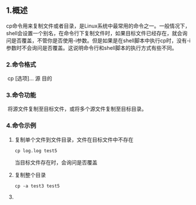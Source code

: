 ## 1.概述

cp命令用来复制文件或者目录，是Linux系统中最常用的命令之一。一般情况下，shell会设置一个别名，在命令行下复制文件时，如果目标文件已经存在，就会询问是否覆盖，不管你是否使用-i参数。但是如果是在shell脚本中执行cp时，没有-i参数时不会询问是否覆盖。这说明命令行和shell脚本的执行方式有些不同。 

### 2.命令格式

​	cp [选项]...  源 目的

### 3.命令功能

​	将源文件复制至目标文件，或将多个源文件复制至目标目录。

### 4.命令示例

1. 复制单个文件到文件目录，文件在目标文件中不存在	

   ```shell
   cp log.log test5
   ```

   当目标文件存在时，会询问是否覆盖

 2. 复制整个目录

    ```shell
    cp -a test3 test5
    ```

    

 3. 